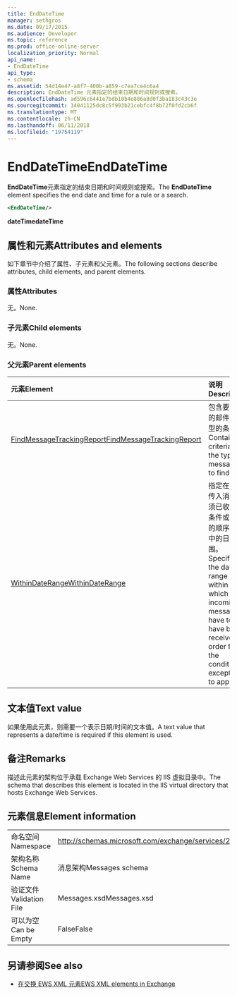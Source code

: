 ```yaml
---
title: EndDateTime
manager: sethgros
ms.date: 09/17/2015
ms.audience: Developer
ms.topic: reference
ms.prod: office-online-server
localization_priority: Normal
api_name:
- EndDateTime
api_type:
- schema
ms.assetid: 54d14e47-a8f7-400b-a859-c7ea7ce4c6a4
description: EndDateTime 元素指定的结束日期和时间规则或搜索。
ms.openlocfilehash: ad596c6441e7bdb10b4e886a8d0f3ba183c43c3e
ms.sourcegitcommit: 34041125dc8c5f993b21cebfc4f8b72f0fd2cb6f
ms.translationtype: MT
ms.contentlocale: zh-CN
ms.lasthandoff: 06/11/2018
ms.locfileid: "19754119"
---
```

# <a name="enddatetime"></a><span data-ttu-id="60e45-103">EndDateTime</span><span class="sxs-lookup"><span data-stu-id="60e45-103">EndDateTime</span></span>

<span data-ttu-id="60e45-104">**EndDateTime**元素指定的结束日期和时间规则或搜索。</span><span class="sxs-lookup"><span data-stu-id="60e45-104">The **EndDateTime** element specifies the end date and time for a rule or a search.</span></span> 
  
```XML
<EndDateTime/>
```

 <span data-ttu-id="60e45-105">**dateTime**</span><span class="sxs-lookup"><span data-stu-id="60e45-105">**dateTime**</span></span>
## <a name="attributes-and-elements"></a><span data-ttu-id="60e45-106">属性和元素</span><span class="sxs-lookup"><span data-stu-id="60e45-106">Attributes and elements</span></span>

<span data-ttu-id="60e45-107">如下章节中介绍了属性、子元素和父元素。</span><span class="sxs-lookup"><span data-stu-id="60e45-107">The following sections describe attributes, child elements, and parent elements.</span></span>
  
### <a name="attributes"></a><span data-ttu-id="60e45-108">属性</span><span class="sxs-lookup"><span data-stu-id="60e45-108">Attributes</span></span>

<span data-ttu-id="60e45-109">无。</span><span class="sxs-lookup"><span data-stu-id="60e45-109">None.</span></span>
  
### <a name="child-elements"></a><span data-ttu-id="60e45-110">子元素</span><span class="sxs-lookup"><span data-stu-id="60e45-110">Child elements</span></span>

<span data-ttu-id="60e45-111">无。</span><span class="sxs-lookup"><span data-stu-id="60e45-111">None.</span></span>
  
### <a name="parent-elements"></a><span data-ttu-id="60e45-112">父元素</span><span class="sxs-lookup"><span data-stu-id="60e45-112">Parent elements</span></span>

|<span data-ttu-id="60e45-113">**元素**</span><span class="sxs-lookup"><span data-stu-id="60e45-113">**Element**</span></span>|<span data-ttu-id="60e45-114">**说明**</span><span class="sxs-lookup"><span data-stu-id="60e45-114">**Description**</span></span>|
|:-----|:-----|
|[<span data-ttu-id="60e45-115">FindMessageTrackingReport</span><span class="sxs-lookup"><span data-stu-id="60e45-115">FindMessageTrackingReport</span></span>](findmessagetrackingreport.md) <br/> |<span data-ttu-id="60e45-116">包含要查找的邮件的类型的条件。</span><span class="sxs-lookup"><span data-stu-id="60e45-116">Contains criteria for the types of messages to find.</span></span>  <br/> |
|[<span data-ttu-id="60e45-117">WithinDateRange</span><span class="sxs-lookup"><span data-stu-id="60e45-117">WithinDateRange</span></span>](withindaterange.md) <br/> |<span data-ttu-id="60e45-118">指定在其中传入消息必须已收到的条件或例外的顺序应用中的日期范围。</span><span class="sxs-lookup"><span data-stu-id="60e45-118">Specifies the date range within which incoming messages have to have been received in order for the condition or exception to apply.</span></span>  <br/> |
   
## <a name="text-value"></a><span data-ttu-id="60e45-119">文本值</span><span class="sxs-lookup"><span data-stu-id="60e45-119">Text value</span></span>

<span data-ttu-id="60e45-120">如果使用此元素，则需要一个表示日期/时间的文本值。</span><span class="sxs-lookup"><span data-stu-id="60e45-120">A text value that represents a date/time is required if this element is used.</span></span>
  
## <a name="remarks"></a><span data-ttu-id="60e45-121">备注</span><span class="sxs-lookup"><span data-stu-id="60e45-121">Remarks</span></span>

<span data-ttu-id="60e45-122">描述此元素的架构位于承载 Exchange Web Services 的 IIS 虚拟目录中。</span><span class="sxs-lookup"><span data-stu-id="60e45-122">The schema that describes this element is located in the IIS virtual directory that hosts Exchange Web Services.</span></span>
  
## <a name="element-information"></a><span data-ttu-id="60e45-123">元素信息</span><span class="sxs-lookup"><span data-stu-id="60e45-123">Element information</span></span>

|||
|:-----|:-----|
|<span data-ttu-id="60e45-124">命名空间</span><span class="sxs-lookup"><span data-stu-id="60e45-124">Namespace</span></span>  <br/> |http://schemas.microsoft.com/exchange/services/2006/messages  <br/> |
|<span data-ttu-id="60e45-125">架构名称</span><span class="sxs-lookup"><span data-stu-id="60e45-125">Schema Name</span></span>  <br/> |<span data-ttu-id="60e45-126">消息架构</span><span class="sxs-lookup"><span data-stu-id="60e45-126">Messages schema</span></span>  <br/> |
|<span data-ttu-id="60e45-127">验证文件</span><span class="sxs-lookup"><span data-stu-id="60e45-127">Validation File</span></span>  <br/> |<span data-ttu-id="60e45-128">Messages.xsd</span><span class="sxs-lookup"><span data-stu-id="60e45-128">Messages.xsd</span></span>  <br/> |
|<span data-ttu-id="60e45-129">可以为空</span><span class="sxs-lookup"><span data-stu-id="60e45-129">Can be Empty</span></span>  <br/> |<span data-ttu-id="60e45-130">False</span><span class="sxs-lookup"><span data-stu-id="60e45-130">False</span></span>  <br/> |
   
## <a name="see-also"></a><span data-ttu-id="60e45-131">另请参阅</span><span class="sxs-lookup"><span data-stu-id="60e45-131">See also</span></span>



- [<span data-ttu-id="60e45-132">在交换 EWS XML 元素</span><span class="sxs-lookup"><span data-stu-id="60e45-132">EWS XML elements in Exchange</span></span>](ews-xml-elements-in-exchange.md)

